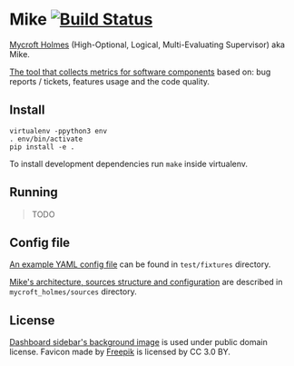 # Mike [![Build Status](https://travis-ci.org/Wikia/Mike.svg?branch=master)](https://travis-ci.org/Wikia/Mike)

[Mycroft Holmes](https://en.wikipedia.org/wiki/The_Moon_Is_a_Harsh_Mistress#Characters) (High-Optional, Logical, Multi-Evaluating Supervisor) aka Mike.

[The tool that collects metrics for software components](https://medium.com/legacy-systems-diary/our-story-about-sustaining-engineering-team-7e83652b8873) based on: bug reports / tickets, features usage and the code quality.

## Install

```
virtualenv -ppython3 env
. env/bin/activate
pip install -e .
```


To install development dependencies run `make` inside virtualenv.

## Running

> TODO

## Config file

[An example YAML config file](https://github.com/Wikia/Mike/blob/master/test/fixtures/config.yaml) can be found in `test/fixtures` directory.

[Mike's architecture, sources structure and configuration](https://github.com/Wikia/Mike/tree/master/mycroft_holmes/sources#sources) are described in `mycroft_holmes/sources` directory.

## License

[Dashboard sidebar's background image](https://commons.wikimedia.org/wiki/File:Gree-02.jpg) is used under public domain license. Favicon made by [Freepik](https://www.flaticon.com/authors/freepik) is licensed by CC 3.0 BY.
